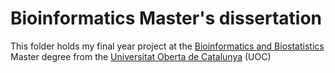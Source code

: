 # Bioinformatics Master's dissertation

This folder holds my final year project at the [Bioinformatics and Biostatistics](https://estudios.uoc.edu/es/masters-universitarios/bioinformatica-bioestadistica/presentacion) Master degree from the [Universitat Oberta de Catalunya](https://www.uoc.edu) (UOC) 
